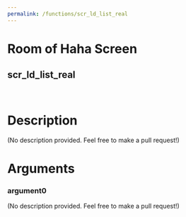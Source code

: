 ```yaml
---
permalink: /functions/scr_ld_list_real
---
```

# Room of Haha Screen  
## scr_ld_list_real  
&nbsp;  
# Description  
(No description provided. Feel free to make a pull request!) 
&nbsp;  
# Arguments
### argument0
(No description provided. Feel free to make a pull request!)
&nbsp;  


